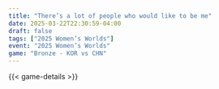 ```yaml
---
title: "There’s a lot of people who would like to be me"
date: 2025-03-22T22:30:59-04:00
draft: false
tags: ["2025 Women’s Worlds"]
event: "2025 Women’s Worlds"
game: "Bronze - KOR vs CHN"
---
```

{{< game-details >}}
<!--more-->

